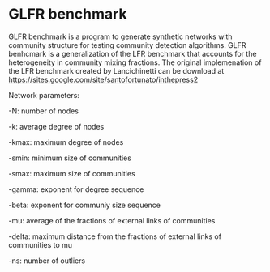 # GLFR benchmark

GLFR benchmark is a program to generate synthetic networks with community structure for testing community detection algorithms. GLFR benhcmark is a generalization of the LFR benchmark that accounts for the heterogeneity in community mixing fractions. The original implemenation of the LFR benchmark created by Lancichinetti can be download at https://sites.google.com/site/santofortunato/inthepress2		
 
Network parameters:

-N: number of nodes

-k: average degree of nodes

-kmax: maximum degree of nodes

-smin: minimum size of communities

-smax: maximum size of communities

-gamma: exponent for degree sequence

-beta: exponent for communiy size sequence

-mu: average of the fractions of external links of communities

-delta: maximum distance from the fractions of external links of communities to mu

-ns: number of outliers
